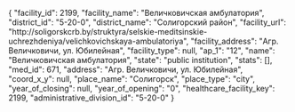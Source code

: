 {
    "facility_id": 2199,
    "facility_name": "Величковичская амбулатория",
    "district_id": "5-20-0",
    "district_name": "Солигорский район",
    "facility_url": "http:\/\/soligorskcrb.by\/struktyra\/selskie-meditsinskie-uchrezhdeniya\/velichkovichskaya-ambulatoriya",
    "facility_address": "Агр. Величковичи, ул. Юбилейная",
    "facility_type": null,
    "ap_1": "12",
    "name": "Величковичская амбулатория",
    "state": "public institution",
    "stats": [],
    "med_id": 671,
    "address": "Агр. Величковичи, ул. Юбилейная",
    "coord_x_y": null,
    "place_name": "Солигорск",
    "place_type": "city",
    "year_of_closing": null,
    "year_of_opening": "0",
    "healthcare_facility_key": 2199,
    "administrative_division_id": "5-20-0"
}